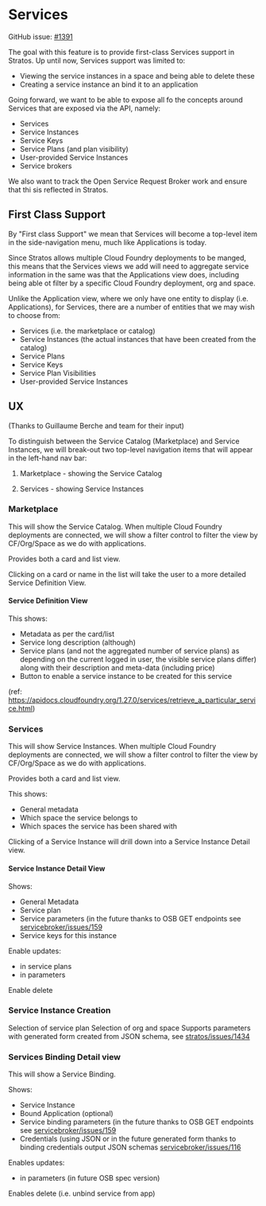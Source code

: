 # Services

GitHub issue: [\#1391](https://github.com/cloudfoundry-incubator/stratos/issues/1391)

The goal with this feature is to provide first-class Services support in Stratos. Up until now, Services support was limited to:

- Viewing the service instances in a space and being able to delete these
- Creating a service instance an bind it to an application

Going forward, we want to be able to expose all fo the concepts around Services that are exposed via the API, namely:

- Services
- Service Instances
- Service Keys
- Service Plans (and plan visibility)
- User-provided Service Instances
- Service brokers

We also want to track the Open Service Request Broker work and ensure that thi sis reflected in Stratos.

## First Class Support

By "First class Support" we mean that Services will become a top-level item in the side-navigation menu, much like Applications is today.

Since Stratos allows multiple Cloud Foundry deployments to be manged, this means that the Services views we add will need to aggregate service information in the same was that the Applications view does, including being able ot filter by a specific Cloud Foundry deployment, org and space.

Unlike the Application view, where we only have one entity to display (i.e. Applications), for Services, there are a number of entities that we may wish to choose from:

- Services (i.e. the marketplace or catalog)
- Service Instances (the actual instances that have been created from the catalog)
- Service Plans
- Service Keys
- Service Plan Visibilities
- User-provided Service Instances

## UX

(Thanks to Guillaume Berche and team for their input)

To distinguish between the Service Catalog (Marketplace) and Service Instances, we will break-out two top-level navigation items that will appear in the left-hand nav bar:

1. Marketplace - showing the Service Catalog

1. Services - showing Service Instances

### Marketplace

This will show the Service Catalog. When multiple Cloud Foundry deployments are connected, we will show a filter control to filter the view by CF/Org/Space as we do with applications.

Provides both a card and list view.

Clicking on a card or name in the list will take the user to a more detailed Service Definition View.


#### Service Definition View

This shows:

- Metadata as per the card/list
- Service long description (although)
- Service plans (and not the aggregated number of service plans) as depending on the current logged in user, the visible service plans differ) along with their description and meta-data (including price)
- Button to enable a service instance to be created for this service

(ref: https://apidocs.cloudfoundry.org/1.27.0/services/retrieve_a_particular_service.html)

### Services

This will show Service Instances. When multiple Cloud Foundry deployments are connected, we will show a filter control to filter the view by CF/Org/Space as we do with applications.

Provides both a card and list view.

This shows:

- General metadata
- Which space the service belongs to
- Which spaces the service has been shared with

Clicking of a Service Instance will drill down into a Service Instance Detail view.

#### Service Instance Detail View

Shows:

- General Metadata
- Service plan
- Service parameters (in the future thanks to OSB GET endpoints see [servicebroker/issues/159](https://github.com/openservicebrokerapi/servicebroker/issues/159)
- Service keys for this instance

Enable updates:
- in service plans
- in parameters

Enable delete

### Service Instance Creation

Selection of service plan
Selection of org and space
Supports parameters with generated form created from JSON schema, see [stratos/issues/1434](https://github.com/cloudfoundry-incubator/stratos/issues/1434) 


### Services Binding Detail view

This will show a Service Binding.

Shows:

- Service Instance 
- Bound Application (optional)
- Service binding parameters (in the future thanks to OSB GET endpoints see [servicebroker/issues/159](https://github.com/openservicebrokerapi/servicebroker/issues/159)
- Credentials (using JSON or in the future generated form thanks to binding credentials output JSON schemas [servicebroker/issues/116](https://github.com/openservicebrokerapi/servicebroker/issues/116)

Enables updates:
- in parameters (in future OSB spec version)

Enables delete (i.e. unbind service from app)
